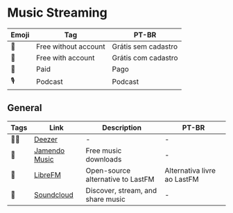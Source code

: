 # Music Streaming

| Emoji | Tag | PT-BR |
|-|-|-|
| 🎁 | Free without account | Grátis sem cadastro |
| 🪪 | Free with account | Grátis com cadastro |
| 💸 | Paid | Pago |
| 🎙 | Podcast | Podcast |

## General

| Tags | Link | Description | PT-BR |
|-|-|-|-|
| 🪪💸 | [Deezer](https://www.deezer.com/) | - | - |
| 🎁 | [Jamendo Music](https://www.jamendo.com/) | Free music downloads | - |
| 🎁 | [LibreFM](https://libre.fm) | Open-source alternative to LastFM | Alternativa livre ao LastFM |
| 🎁 | [Soundcloud](https://soundcloud.com/) | Discover, stream, and share music | - |
